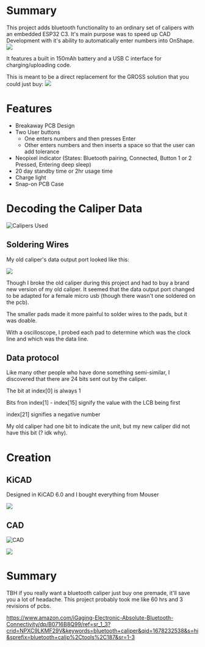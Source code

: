 # Summary
This project adds bluetooth functionality to an ordinary set of calipers with an embedded ESP32 C3. It's main purpose was to speed up CAD Development with it's ability to automatically enter numbers into OnShape.
![](https://github.com/Mew463/esp32-caliper/blob/main/images/caliperdemo.gif)

It features a built in 150mAh battery and a USB C interface for charging/uploading code. 


This is meant to be a direct replacement for the GROSS solution that you could just buy:
![](https://github.com/Mew463/esp32-caliper/blob/main/images/grossexistingsolution.png)


# Features
- Breakaway PCB Design
- Two User buttons 
    - One enters numbers and then presses Enter
    - Other enters numbers and then inserts a space so that the user can add tolerance
- Neopixel indicator (States: Bluetooth pairing, Connected, Button 1 or 2 Pressed, Entering deep sleep)
- 20 day standby time or 2hr usage time 
- Charge light
- Snap-on PCB Case

# Decoding the Caliper Data
![Calipers Used](https://www.amazon.com/Neiko-01407A-Electronic-Digital-Stainless/dp/B000GSLKIW/ref=sr_1_1_sspa?crid=24I6FXWO3H5A4&keywords=neiko+caliper&qid=1678232283&sprefix=neiko+calip%2Caps%2C243&sr=8-1-spons&psc=1&spLa=ZW5jcnlwdGVkUXVhbGlmaWVyPUExQ0FaOFdNMVQ3TTImZW5jcnlwdGVkSWQ9QTA2ODI2NTAyUTFQWVNNVFVCQkZNJmVuY3J5cHRlZEFkSWQ9QTAyNTI0MDAzRERQVjZMWVAxWTExJndpZGdldE5hbWU9c3BfYXRmJmFjdGlvbj1jbGlja1JlZGlyZWN0JmRvTm90TG9nQ2xpY2s9dHJ1ZQ==)

## Soldering Wires
My old caliper's data output port looked like this:
 
![](https://github.com/Mew463/esp32-caliper/blob/main/images/old%20caliper%20data%20port.png) 

Though I broke the old caliper during this project and had to buy a brand new version of my old caliper. It seemed that the data output port changed to be adapted for a female micro usb (though there wasn't one soldered on the pcb).

The smaller pads made it more painful to solder wires to the pads, but it was doable.

With a oscilloscope, I probed each pad to determine which was the clock line and which was the data line.

## Data protocol
Like many other people who have done something semi-similar, I discovered that there are 24 bits sent out by the caliper.

The bit at index[0] is always 1

Bits fron index[1] - index[15] signify the value with the LCB being first

index[21] signifies a negative number

My old caliper had one bit to indicate the unit, but my new caliper did not have this bit (? idk why).

# Creation
## KiCAD
Designed in KiCAD 6.0 and I bought everything from Mouser

![](https://github.com/Mew463/esp32-caliper/blob/main/images/esp32%20caliper.jpg)

## CAD
![CAD](https://cad.onshape.com/documents/368abd500c875635f19a3005/w/ab7db60efad03bd7d6054350/e/1cf117eaa5e9ddddb41ff0d8?renderMode=0&uiState=6407caa931dacb56d467d292)

![](https://github.com/Mew463/esp32-caliper/blob/main/images/blinkypcbs.gif)

# Summary 
TBH if you really want a bluetooth caliper just buy one premade, it'll save you a lot of headache. This project probably took me like 60 hrs and 3 revisions of pcbs.

https://www.amazon.com/iGaging-Electronic-Absolute-Bluetooth-Connectivity/dp/B0716B8Q99/ref=sr_1_3?crid=NPXC9LKMF29V&keywords=bluetooth+caliper&qid=1678232538&s=hi&sprefix=bluetooth+calip%2Ctools%2C187&sr=1-3